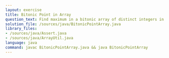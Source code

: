 ```yaml
---
layout: exercise
title: Bitonic Point in Array
question_text: Find maximum in a bitonic array of distinct integers in lg(n) time
solution_file: /sources/java/BitonicPointArray.java
library_files:
- /sources/java/Assert.java
- /sources/java/ArrayUtil.java
language: java
command: javac BitonicPointArray.java && java BitonicPointArray
---
```

